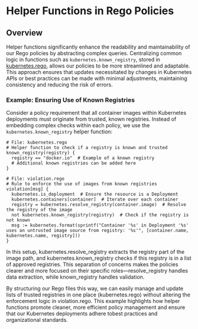 # Helper Functions in Rego Policies

## Overview

Helper functions significantly enhance the readability and maintainability of our Rego policies by abstracting complex queries. Centralizing common logic in functions such as `kubernetes.known_registry`, stored in [kubernetes.rego](../helpers//kubernetes.rego), allows our policies to be more streamlined and adaptable. This approach ensures that updates necessitated by changes in Kubernetes APIs or best practices can be made with minimal adjustments, maintaining consistency and reducing the risk of errors.

### Example: Ensuring Use of Known Registries

Consider a policy requirement that all container images within Kubernetes deployments must originate from trusted, known registries. Instead of embedding complex checks within each policy, we use the `kubernetes.known_registry` helper function:

```rego
# File: kubernetes.rego
# Helper function to check if a registry is known and trusted
known_registry(registry) {
  registry == "docker.io"  # Example of a known registry
  # Additional known registries can be added here
}

# File: violation.rego
# Rule to enforce the use of images from known registries
violation[msg] {
  kubernetes.is_deployment  # Ensure the resource is a Deployment
  kubernetes.containers[container]  # Iterate over each container
  registry = kubernetes.resolve_registry(container.image)  # Resolve the registry of the image
  not kubernetes.known_registry(registry)  # Check if the registry is not known
  msg := kubernetes.format(sprintf("Container '%s' in Deployment '%s' uses an untrusted image source from registry: '%s'", [container.name, kubernetes.name, registry]))
}
```

In this setup, kubernetes.resolve_registry extracts the registry part of the image path, and kubernetes.known_registry checks if this registry is in a list of approved registries. This separation of concerns makes the policies clearer and more focused on their specific roles—resolve_registry handles data extraction, while known_registry handles validation.

By structuring our Rego files this way, we can easily manage and update lists of trusted registries in one place (kubernetes.rego) without altering the enforcement logic in violation.rego. This example highlights how helper functions promote cleaner, more efficient policy management and ensure that our Kubernetes deployments adhere tobest practices and organizational standards.